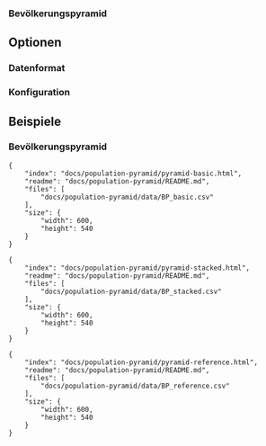 ### Bevölkerungspyramid

## Optionen

### Datenformat

### Konfiguration

## Beispiele

### Bevölkerungspyramid

```project
{
    "index": "docs/population-pyramid/pyramid-basic.html",
    "readme": "docs/population-pyramid/README.md",
    "files": [
        "docs/population-pyramid/data/BP_basic.csv"
    ],
    "size": {
        "width": 600,
        "height": 540
    }
}
```

```project
{
    "index": "docs/population-pyramid/pyramid-stacked.html",
    "readme": "docs/population-pyramid/README.md",
    "files": [
        "docs/population-pyramid/data/BP_stacked.csv"
    ],
    "size": {
        "width": 600,
        "height": 540
    }
}
```

```project
{
    "index": "docs/population-pyramid/pyramid-reference.html",
    "readme": "docs/population-pyramid/README.md",
    "files": [
        "docs/population-pyramid/data/BP_reference.csv"
    ],
    "size": {
        "width": 600,
        "height": 540
    }
}
```